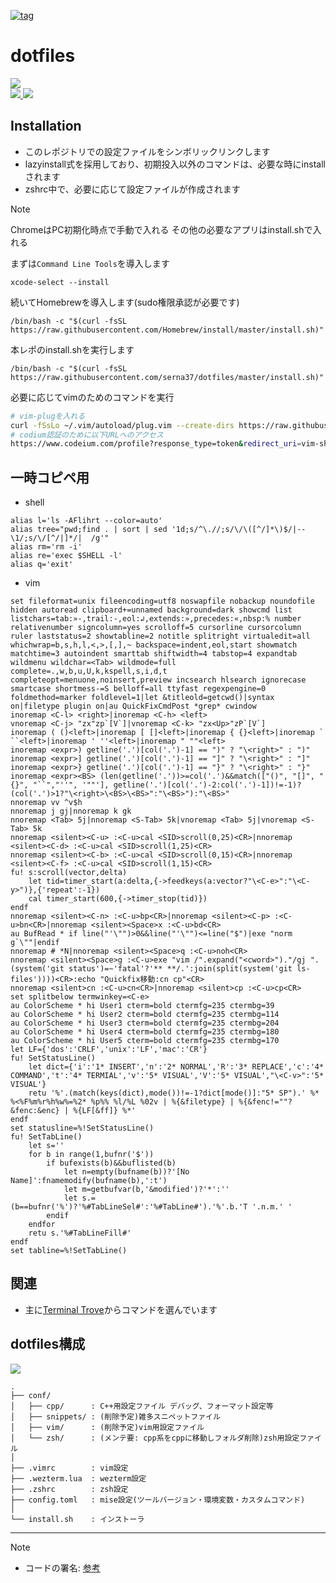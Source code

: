 [![tag](https://img.shields.io/badge/tag-v9.5.0-green)](https://github.com/serna37/dotfiles/releases/tag/v9.5.0)

# dotfiles
<a href="https://github.com/serna37/dotfiles/blob/master/install.sh">
    <img src="http://img.shields.io/badge/homebrew-4.2.21-FBB040.svg?logo=homebrew&logoColor=FBB040&labelColor=fafffe&style=for-the-badge">
</a>
<br />
<a href="https://github.com/serna37/dotfiles/blob/master/.zshrc">
    <img src="http://img.shields.io/badge/zsh-5.9_x86_64-0000cd.svg?logo=zsh&logoColor=0000cd&labelColor=a3a3a3&style=popout-square">
</a>
<a href="https://github.com/serna37/dotfiles/blob/master/.vimrc">
    <img src="http://img.shields.io/badge/vim-9.0-019733.svg?logo=vim&logoColor=019733&labelColor=dedede&style=popout-square">
</a>

## Installation
- このレポジトリでの設定ファイルをシンボリックリンクします
- lazyinstall式を採用しており、初期投入以外のコマンドは、必要な時にinstallされます
- zshrc中で、必要に応じて設定ファイルが作成されます

> [!Note]
> ChromeはPC初期化時点で手動で入れる
> その他の必要なアプリはinstall.shで入れる

まずは`Command Line Tools`を導入します
```shell
xcode-select --install
```

続いてHomebrewを導入します(sudo権限承認が必要です)
```shell
/bin/bash -c "$(curl -fsSL https://raw.githubusercontent.com/Homebrew/install/master/install.sh)"
```

本レポのinstall.shを実行します
```shell
/bin/bash -c "$(curl -fsSL https://raw.githubusercontent.com/serna37/dotfiles/master/install.sh)"
```

必要に応じてvimのためのコマンドを実行
```sh
# vim-plugを入れる
curl -fSsLo ~/.vim/autoload/plug.vim --create-dirs https://raw.githubusercontent.com/junegunn/vim-plug/master/plug.vim && vim -c "PlugInstall"
# codium認証のために以下URLへのアクセス
https://www.codeium.com/profile?response_type=token&redirect_uri=vim-show-auth-token&state=a&scope=openid%20profile%20email&redirect_parameters_type=query
```

## 一時コピペ用
- shell
```shell
alias l='ls -AFlihrt --color=auto'
alias tree="pwd;find . | sort | sed '1d;s/^\.//;s/\/\([^/]*\)$/|--\1/;s/\/[^/|]*/|  /g'"
alias rm='rm -i'
alias re='exec $SHELL -l'
alias q='exit'
```
- vim
```vim
set fileformat=unix fileencoding=utf8 noswapfile nobackup noundofile hidden autoread clipboard+=unnamed background=dark showcmd list listchars=tab:»-,trail:-,eol:↲,extends:»,precedes:«,nbsp:% number relativenumber signcolumn=yes scrolloff=5 cursorline cursorcolumn ruler laststatus=2 showtabline=2 notitle splitright virtualedit=all whichwrap=b,s,h,l,<,>,[,],~ backspace=indent,eol,start showmatch matchtime=3 autoindent smarttab shiftwidth=4 tabstop=4 expandtab wildmenu wildchar=<Tab> wildmode=full complete=.,w,b,u,U,k,kspell,s,i,d,t completeopt=menuone,noinsert,preview incsearch hlsearch ignorecase smartcase shortmess-=S belloff=all ttyfast regexpengine=0 foldmethod=marker foldlevel=1|let &titleold=getcwd()|syntax on|filetype plugin on|au QuickFixCmdPost *grep* cwindow
inoremap <C-l> <right>|inoremap <C-h> <left>
vnoremap <C-j> "zx"zp`[V`]|vnoremap <C-k> "zx<Up>"zP`[V`]
inoremap ( ()<left>|inoremap [ []<left>|inoremap { {}<left>|inoremap ` ``<left>|inoremap ' ''<left>|inoremap " ""<left>
inoremap <expr>) getline('.')[col('.')-1] == ")" ? "\<right>" : ")"
inoremap <expr>] getline('.')[col('.')-1] == "]" ? "\<right>" : "]"
inoremap <expr>} getline('.')[col('.')-1] == "}" ? "\<right>" : "}"
inoremap <expr><BS> (len(getline('.'))>=col('.')&&match(["()", "[]", "{}", "``","''", '""'], getline('.')[col('.')-2:col('.')-1])!=-1)?(col('.')>1?"\<right>\<BS>\<BS>":"\<BS>"):"\<BS>"
nnoremap vv ^v$h
nnoremap j gj|nnoremap k gk
nnoremap <Tab> 5j|nnoremap <S-Tab> 5k|vnoremap <Tab> 5j|vnoremap <S-Tab> 5k
nnoremap <silent><C-u> :<C-u>cal <SID>scroll(0,25)<CR>|nnoremap <silent><C-d> :<C-u>cal <SID>scroll(1,25)<CR>
nnoremap <silent><C-b> :<C-u>cal <SID>scroll(0,15)<CR>|nnoremap <silent><C-f> :<C-u>cal <SID>scroll(1,15)<CR>
fu! s:scroll(vector,delta)
    let tid=timer_start(a:delta,{->feedkeys(a:vector?"\<C-e>":"\<C-y>")},{'repeat':-1})
    cal timer_start(600,{->timer_stop(tid)})
endf
nnoremap <silent><C-n> :<C-u>bp<CR>|nnoremap <silent><C-p> :<C-u>bn<CR>|nnoremap <silent><Space>x :<C-u>bd<CR>
au BufRead * if line("'\"")>0&&line("'\"")<=line("$")|exe "norm g`\""|endif
nnoremap # *N|nnoremap <silent><Space>q :<C-u>noh<CR>
nnoremap <silent><Space>g :<C-u>exe "vim /".expand("<cword>")."/gj ".(system('git status')=~'fatal'?'** **/.':join(split(system('git ls-files'))))<CR>:echo "Quickfix移動:cn cp"<CR>
nnoremap <silent>cn :<C-u>cn<CR>|nnoremap <silent>cp :<C-u>cp<CR>
set splitbelow termwinkey=<C-e>
au ColorScheme * hi User1 cterm=bold ctermfg=235 ctermbg=39
au ColorScheme * hi User2 cterm=bold ctermfg=235 ctermbg=114
au ColorScheme * hi User3 cterm=bold ctermfg=235 ctermbg=204
au ColorScheme * hi User4 cterm=bold ctermfg=235 ctermbg=180
au ColorScheme * hi User5 cterm=bold ctermfg=235 ctermbg=170
let LF={'dos':'CRLF','unix':'LF','mac':'CR'}
fu! SetStatusLine()
    let dict={'i':'1* INSERT','n':'2* NORMAL','R':'3* REPLACE','c':'4* COMMAND','t':'4* TERMIAL','v':'5* VISUAL','V':'5* VISUAL',"\<C-v>":'5* VISUAL'}
    retu '%'.(match(keys(dict),mode())!=-1?dict[mode()]:"5* SP").' %* %<%F%m%r%h%w%=%2* %p%% %l/%L %02v | %{&filetype} | %{&fenc!=""?&fenc:&enc} | %{LF[&ff]} %*'
endf
set statusline=%!SetStatusLine()
fu! SetTabLine()
    let s=''
    for b in range(1,bufnr('$'))
        if bufexists(b)&&buflisted(b)
            let n=empty(bufname(b))?'[No Name]':fnamemodify(bufname(b),':t')
            let m=getbufvar(b,'&modified')?'*':''
            let s.=(b==bufnr('%')?'%#TabLineSel#':'%#TabLine#').'%'.b.'T '.n.m.' '
        endif
    endfor
    retu s.'%#TabLineFill#'
endf
set tabline=%!SetTabLine()
```

## 関連
- 主に[Terminal Trove](https://terminaltrove.com/)からコマンドを選んでいます

## dotfiles構成
<!-- file tree -->
<a href="https://tree.nathanfriend.io/">
  <img src="https://img.shields.io/badge/file-tree-lightgray.svg?logo=files&style=flat">
</a>

```
.
├── conf/
│   ├── cpp/      : C++用設定ファイル デバッグ、フォーマット設定等
│   ├── snippets/ : (削除予定)雑多スニペットファイル
│   ├── vim/      : (削除予定)vim用設定ファイル
│   └── zsh/      : (メンテ要: cpp系をcppに移動しフォルダ削除)zsh用設定ファイル
│
├── .vimrc        : vim設定
├── .wezterm.lua  : wezterm設定
├── .zshrc        : zsh設定
├── config.toml   : mise設定(ツールバージョン・環境変数・カスタムコマンド)
│
└── install.sh    : インストーラ
```

---

> [!Note]
> - コードの署名: [参考](https://blog.symdon.info/posts/1610113408/)

